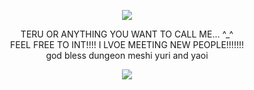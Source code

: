 <p align="center">
  <image src="https://media.discordapp.net/attachments/1036605748794363924/1203310001809133648/wJiqnvsf215aQAAAABJRU5ErkJggg.png?ex=65d0a0c4&is=65be2bc4&hm=237d85bf3e201e019110e4d366ca13c5a040294757948a916368ed09ecfbf3b6&=&format=webp&quality=lossless&width=290&height=316">
</p>


<p align="center">
TERU OR ANYTHING YOU WANT TO CALL ME... ^_^
<br>
FEEL FREE TO INT!!!! I LVOE MEETING NEW PEOPLE!!!!!!!
<br>
god bless dungeon meshi yuri and yaoi 
</p>

<p align="center">
<image src="https://media.discordapp.net/attachments/1079058779557077062/1203638152749916191/GFdKWinWMAA6l9d.png?ex=65d1d262&is=65bf5d62&hm=e433331089a6398129f8e37913cc4da7e54955a4495cc29f07287e78d6357a1b&=&format=webp&quality=lossless&width=544&height=532">



<!--
**deathdelivery/deathdelivery** is a ✨ _special_ ✨ repository because its `README.md` (this file) appears on your GitHub profile.

Here are some ideas to get you started:

- 🔭 I’m currently working on ...
- 🌱 I’m currently learning ...
- 👯 I’m looking to collaborate on ...
- 🤔 I’m looking for help with ...
- 💬 Ask me about ...
- 📫 How to reach me: ...
- 😄 Pronouns: ...
- ⚡ Fun fact: ...
-->
